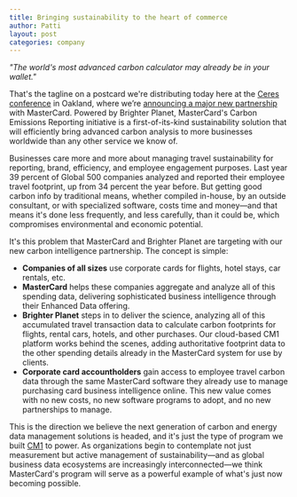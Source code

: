 ```yaml
---
title: Bringing sustainability to the heart of commerce
author: Patti
layout: post
categories: company
---
```


*"The world's most advanced carbon calculator may already be in your wallet."*

That's the tagline on a postcard we're distributing today here at the [Ceres conference](http://www.ceres.org/conferences) in Oakland, where we’re [announcing a major new partnership](http://newsroom.mastercard.com/press-releases/mastercard-and-brighter-planet-announce-new-offering-to-help-companies-manage-their-environmental-footprint/) with MasterCard. Powered by Brighter Planet,  MasterCard's Carbon Emissions Reporting initiative is a first-of-its-kind sustainability solution that will efficiently bring advanced carbon analysis to more businesses worldwide than any other service we know of.

<!-- more start -->

Businesses care more and more about managing travel sustainability for reporting, brand, efficiency, and employee engagement purposes. Last year 39 percent of Global 500 companies analyzed and reported their employee travel footprint, up from 34 percent the year before. But getting good carbon info by traditional means, whether compiled in-house, by an outside consultant, or with specialized software, costs time and money&mdash;and that means it's done less frequently, and less carefully, than it could be, which compromises environmental and economic potential.

It's this problem that MasterCard and Brighter Planet are targeting with our new carbon intelligence partnership. The concept is simple:

* **Companies of all sizes** use corporate cards for flights, hotel stays, car rentals, etc.
* **MasterCard** helps these companies aggregate and analyze all of this spending data, delivering sophisticated business intelligence through their Enhanced Data offering.
* **Brighter Planet** steps in to deliver the science, analyzing all of this accumulated travel transaction data to calculate carbon footprints for flights, rental cars, hotels, and other purchases. Our cloud-based CM1 platform works behind the scenes, adding authoritative footprint data to the other spending details already in the MasterCard system for use by clients.
* **Corporate card accountholders** gain access to employee travel carbon data through the same MasterCard software they already use to manage purchasing card business intelligence online. This new value comes with no new costs, no new software programs to adopt, and no new partnerships to manage.

This is the direction we believe the next generation of carbon and energy data management solutions is headed, and it's just the type of program we built [CM1](http://brighterplanet.com/services) to power. As organizations begin to contemplate not just measurement but active management of sustainability&mdash;and as global business data ecosystems are increasingly interconnected&mdash;we think MasterCard's program will serve as a powerful example of what's just now becoming possible.

<!-- more end -->